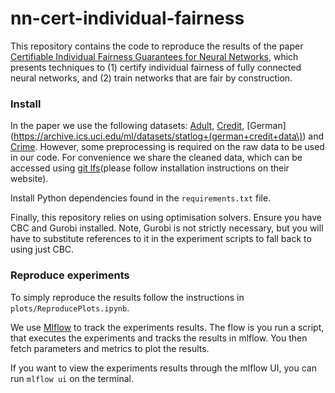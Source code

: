# nn-cert-individual-fairness

This repository contains the code to reproduce the results of the paper [Certifiable Individual Fairness Guarantees for Neural Networks](...), which presents techniques to (1) certify individual fairness of fully connected neural networks, and (2) train networks that are fair by construction.

### Install

In the paper we use the following datasets: [Adult](https://archive.ics.uci.edu/ml/datasets/Adult),
[Credit](https://archive.ics.uci.edu/ml/datasets/default+of+credit+card+clients#), [German](https://archive.ics.uci.edu/ml/datasets/statlog+(german+credit+data\)) and [Crime](http://archive.ics.uci.edu/ml//datasets/Communities+and+Crime). However, some preprocessing is required on the raw data to be used in our code. For convenience we share the cleaned data, which can be accessed using [git lfs](https://git-lfs.github.com/)(please follow installation instructions on their website).

Install Python dependencies found in the `requirements.txt` file.

Finally, this repository relies on using optimisation solvers. Ensure you have CBC and Gurobi installed. Note, Gurobi is not strictly necessary, but you will have to substitute references to it in the experiment scripts to fall back to using just CBC.

### Reproduce experiments

To simply reproduce the results follow the instructions in `plots/ReproducePlots.ipynb`.

We use [Mlflow](https://www.mlflow.org/) to track the experiments results. The flow is you run a script, that executes the experiments and tracks the results in mlflow. You then fetch parameters and metrics to plot the results.

If you want to view the experiments results through the mlflow UI, you can run `mlflow ui` on the terminal.



